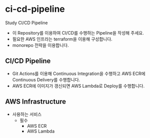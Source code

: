# ci-cd-pipeline
Study CI/CD Pipeline 

- 이 Repository를 이용하여 CI/CD를 수행하는 Pipeline을 작성해 주세요.
- 필요한 AWS 인프라는 terraform을 이용해 구성합니다.
- monorepo 전략을 이용합니다.

## CI/CD Pipeline
- Git Actions를 이용해 Continuous Integration을 수행하고 AWS ECR에 Continuous Delivery를 수행합니다.
- AWS ECR에 이미지가 갱신되면 AWS Lambda로 Deploy를 수행합니다.

## AWS Infrastructure
- 사용하는 서비스
  - 필수
    - AWS ECR
    - AWS Lambda
